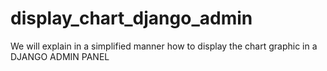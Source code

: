 # display_chart_django_admin
We will explain in a simplified manner how to display the chart graphic in a DJANGO ADMIN PANEL
